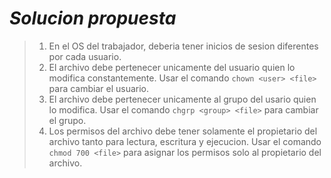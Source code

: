# *Solucion propuesta*

> 1. En el OS del trabajador, deberia tener inicios de sesion diferentes por cada usuario.
> 2. El archivo debe pertenecer unicamente del usuario quien lo modifica constantemente. Usar el comando `chown <user> <file>` para cambiar el usuario.
> 3. El archivo debe pertenecer unicamente al grupo del usario quien lo modifica. Usar el comando `chgrp <group> <file>` para cambiar el grupo.
> 4. Los permisos del archivo debe tener solamente el propietario del archivo tanto para lectura, escritura y ejecucion. Usar el comando `chmod 700 <file>` para asignar los permisos solo al propietario del archivo.

